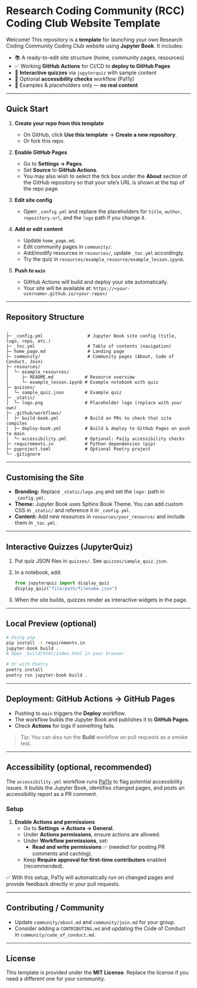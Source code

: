 
# Research Coding Community (RCC) Coding Club Website Template

Welcome! This repository is a **template** for launching your own Research Coding Community Coding Club website using **Jupyter Book**. It includes:

- 📚 A ready-to-edit site structure (home, community pages, resources)
- ✅ Working **GitHub Actions** for CI/CD to **deploy to GitHub Pages**
- 🧩 **Interactive quizzes** via `jupyterquiz` with sample content
- 🧪 Optional **accessibility checks** workflow (Pa11y)
- 🧰 Examples & placeholders only — **no real content**

---

## Quick Start

1. **Create your repo from this template**  
   - On GitHub, click **Use this template** → **Create a new repository**.  
   - Or fork this repo.

2. **Enable GitHub Pages**  
   - Go to **Settings → Pages**.  
   - Set **Source** to **GitHub Actions**.
   - You may also wish to select the tick box under the **About** section of the GitHub repository so that your site’s URL is shown at the top of the repo page.

3. **Edit site config**  
   - Open `_config.yml` and replace the placeholders for `title`, `author`, `repository.url`, and the `logo` path if you change it.

4. **Add or edit content**  
   - Update `home_page.md`.  
   - Edit community pages in `community/`.  
   - Add/modify resources in `resources/`, update `_toc.yml` accordingly.  
   - Try the quiz in `resources/example_resource/example_lesson.ipynb`.

5. **Push to `main`**  
   - GitHub Actions will build and deploy your site automatically.  
   - Your site will be available at: `https://<your-username>.github.io/<your-repo>/`

---

## Repository Structure

```
.
├─ _config.yml                 # Jupyter Book site config (title, logo, repo, etc.)
├─ _toc.yml                    # Table of contents (navigation)
├─ home_page.md                # Landing page
├─ community/                  # Community pages (About, Code of Conduct, Join)
├─ resources/
│  └─ example_resources/
│     ├─ README.md            # Resource overview
│     └─ example_lesson.ipynb # Example notebook with quiz
├─ quizzes/
│  └─ sample_quiz.json        # Example quiz
├─ _static/
│  └─ logo.png                # Placeholder logo (replace with your own)
├─ .github/workflows/
│  ├─ build-book.yml          # Build on PRs to check that site compiles
│  ├─ deploy-book.yml         # Build & deploy to GitHub Pages on push to main
│  └─ accessibility.yml       # Optional: Pa11y accessibility checks
├─ requirements.in            # Python dependencies (pip)
├─ pyproject.toml             # Optional Poetry project
└─ .gitignore
```

---

## Customising the Site

- **Branding:** Replace `_static/logo.png` and set the `logo:` path in `_config.yml`.
- **Theme:** Jupyter Book uses Sphinx Book Theme. You can add custom CSS in `_static/` and reference it in `_config.yml`.
- **Content:** Add new resources in `resources/your_resource/` and include them in `_toc.yml`.

---

## Interactive Quizzes (JupyterQuiz)

1. Put quiz JSON files in `quizzes/`. See `quizzes/sample_quiz.json`.
2. In a notebook, add:

   ```python
   from jupyterquiz import display_quiz
   display_quiz("file/path/filename.json")
   ```

3. When the site builds, quizzes render as interactive widgets in the page.

---

## Local Preview (optional)

```bash
# Using pip
pip install -r requirements.in
jupyter-book build .
# Open _build/html/index.html in your browser

# Or with Poetry
poetry install
poetry run jupyter-book build .
```

---

## Deployment: GitHub Actions → GitHub Pages

- Pushing to `main` triggers the **Deploy** workflow.  
- The workflow builds the Jupyter Book and publishes it to **GitHub Pages**.  
- Check **Actions** for logs if something fails.

> Tip: You can also run the **Build** workflow on pull requests as a smoke test.

---

## Accessibility (optional, recommended)

The `accessibility.yml` workflow runs [Pa11y](https://pa11y.org/) to flag potential accessibility issues. It builds the Jupyter Book, identifies changed pages, and posts an accessibility report as a PR comment.

### Setup

1. **Enable Actions and permissions**
   - Go to **Settings → Actions → General**.
   - Under **Actions permissions**, ensure actions are allowed.
   - Under **Workflow permissions**, set:
     - **Read and write permissions** ✅ (needed for posting PR comments and caching).
   - Keep **Require approval for first-time contributors** enabled (recommended).

✅ With this setup, Pa11y will automatically run on changed pages and provide feedback directly in your pull requests.

---

## Contributing / Community

- Update `community/about.md` and `community/join.md` for your group.
- Consider adding a `CONTRIBUTING.md` and updating the Code of Conduct in `community/code_of_conduct.md`.

---

## License

This template is provided under the **MIT License**. Replace the license if you need a different one for your community.
